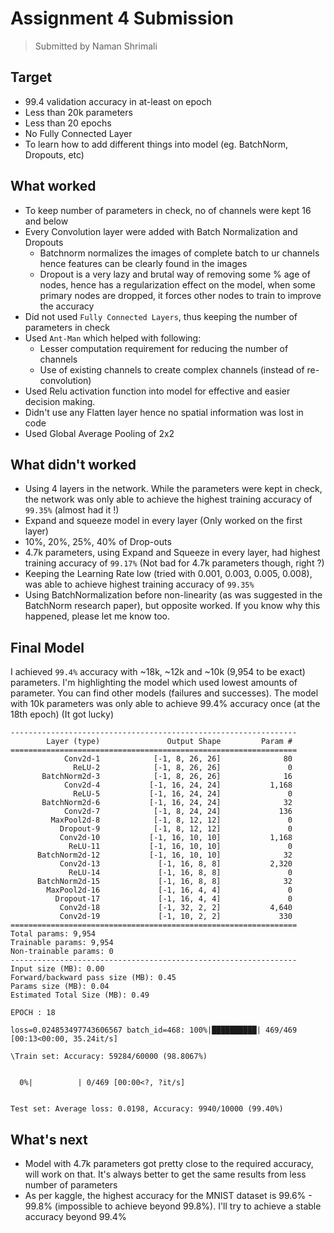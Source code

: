 # Assignment 4 Submission

> Submitted by Naman Shrimali

## Target
* 99.4 validation accuracy in at-least on epoch
* Less than 20k parameters
* Less than 20 epochs
* No Fully Connected Layer
* To learn how to add different things into model (eg. BatchNorm, Dropouts, etc)

## What worked
* To keep number of parameters in check, no of channels were kept 16 and below
* Every Convolution layer were added with Batch Normalization and Dropouts
  - Batchnorm normalizes the images of complete batch to ur channels hence features can be  clearly found in the images
  - Dropout is a very lazy and brutal way of removing some % age of nodes, hence has a regularization effect on the model, when some primary nodes are dropped, it forces other nodes to train to improve the accuracy
* Did not used `Fully Connected Layers`, thus keeping the number of parameters in check
* Used `Ant-Man` which helped with following:
  - Lesser computation requirement for reducing the number of channels 
  - Use of existing channels to create complex channels (instead of re-convolution)
* Used Relu activation function into model for effective and easier decision making.
* Didn't use any Flatten layer hence no spatial information was lost in code
* Used Global Average Pooling of 2x2

## What didn't worked
* Using 4 layers in the network. While the parameters were kept in check, the network was only able to achieve the highest training accuracy of `99.35%` (almost had it !)
* Expand and squeeze model in every layer (Only worked on the first layer)
* 10%, 20%, 25%, 40% of Drop-outs
* 4.7k parameters, using Expand and Squeeze in every layer, had highest training accuracy of `99.17%` (Not bad for 4.7k parameters though, right ?)
* Keeping the Learning Rate low (tried with 0.001, 0.003, 0.005, 0.008), was able to achieve highest training accuracy of `99.35%`
* Using BatchNormalization before non-linearity (as was suggested in the BatchNorm research paper), but opposite worked. If you know why this happened, please let me know too.

## Final Model
I achieved `99.4%` accuracy with ~18k, ~12k and ~10k (9,954 to be exact) parameters. I'm highlighting the model which used lowest amounts of parameter. You can find other models (failures and successes).
The model with 10k parameters was only able to achieve 99.4% accuracy once (at the 18th epoch) (It got lucky)

```
----------------------------------------------------------------
        Layer (type)               Output Shape         Param #
================================================================
            Conv2d-1            [-1, 8, 26, 26]              80
              ReLU-2            [-1, 8, 26, 26]               0
       BatchNorm2d-3            [-1, 8, 26, 26]              16
            Conv2d-4           [-1, 16, 24, 24]           1,168
              ReLU-5           [-1, 16, 24, 24]               0
       BatchNorm2d-6           [-1, 16, 24, 24]              32
            Conv2d-7            [-1, 8, 24, 24]             136
         MaxPool2d-8            [-1, 8, 12, 12]               0
           Dropout-9            [-1, 8, 12, 12]               0
           Conv2d-10           [-1, 16, 10, 10]           1,168
             ReLU-11           [-1, 16, 10, 10]               0
      BatchNorm2d-12           [-1, 16, 10, 10]              32
           Conv2d-13             [-1, 16, 8, 8]           2,320
             ReLU-14             [-1, 16, 8, 8]               0
      BatchNorm2d-15             [-1, 16, 8, 8]              32
        MaxPool2d-16             [-1, 16, 4, 4]               0
          Dropout-17             [-1, 16, 4, 4]               0
           Conv2d-18             [-1, 32, 2, 2]           4,640
           Conv2d-19             [-1, 10, 2, 2]             330
================================================================
Total params: 9,954
Trainable params: 9,954
Non-trainable params: 0
----------------------------------------------------------------
Input size (MB): 0.00
Forward/backward pass size (MB): 0.45
Params size (MB): 0.04
Estimated Total Size (MB): 0.49
```

```
EPOCH : 18

loss=0.024853497743606567 batch_id=468: 100%|██████████| 469/469 [00:13<00:00, 35.24it/s]

\Train set: Accuracy: 59284/60000 (98.8067%)


  0%|          | 0/469 [00:00<?, ?it/s]


Test set: Average loss: 0.0198, Accuracy: 9940/10000 (99.40%)
```

## What's next
* Model with 4.7k parameters got pretty close to the required accuracy, will work on that. It's always better to get the same results from less number of parameters
* As per kaggle, the highest accuracy for the MNIST dataset is 99.6% - 99.8% (impossible to achieve beyond 99.8%). I'll try to achieve a stable accuracy beyond 99.4%


